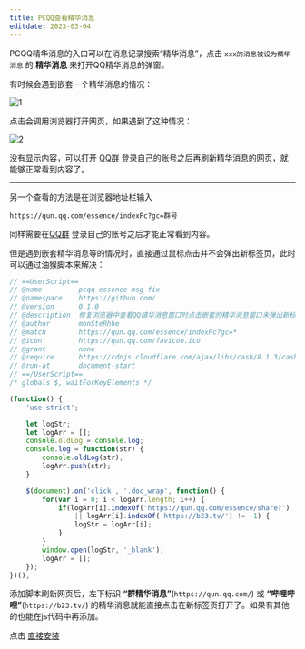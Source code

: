 ```yaml
---
title: PCQQ查看精华消息
editdate: 2023-03-04
---
```


PCQQ精华消息的入口可以在消息记录搜索“精华消息”，点击 `xxx的消息被设为精华消息` 的 **精华消息** 来打开QQ精华消息的弹窗。

有时候会遇到嵌套一个精华消息的情况：

![1](https://cdn.jsdelivr.net/gh/Melody-of-Oblivion/MoOpics@main/images/posts/read-pcqq-essence-msg/1.webp)

点击会调用浏览器打开网页，如果遇到了这种情况：

![2](https://cdn.jsdelivr.net/gh/Melody-of-Oblivion/MoOpics@main/images/posts/read-pcqq-essence-msg/2.webp)

没有显示内容，可以打开 [QQ群](https://qun.qq.com/member.html) 登录自己的账号之后再刷新精华消息的网页，就能够正常看到内容了。

----

另一个查看的方法是在浏览器地址栏输入

```
https://qun.qq.com/essence/indexPc?gc=群号
```

同样需要在[QQ群](https://qun.qq.com/member.html) 登录自己的账号之后才能正常看到内容。

但是遇到嵌套精华消息等的情况时，直接通过鼠标点击并不会弹出新标签页，此时可以通过油猴脚本来解决：

```javascript
// ==UserScript==
// @name         pcqq-essence-msg-fix
// @namespace    https://github.com/
// @version      0.1.0
// @description  修复浏览器中查看QQ精华消息窗口时点击嵌套的精华消息窗口未弹出新标签页的问题。
// @author       monSteRhhe
// @match        https://qun.qq.com/essence/indexPc?gc=*
// @icon         https://qun.qq.com/favicon.ico
// @grant        none
// @require      https://cdnjs.cloudflare.com/ajax/libs/cash/8.1.3/cash.min.js
// @run-at       document-start
// ==/UserScript==
/* globals $, waitForKeyElements */

(function() {
    'use strict';

    let logStr;
    let logArr = [];
    console.oldLog = console.log;
    console.log = function(str) {
        console.oldLog(str);
        logArr.push(str);
    }

    $(document).on('click', '.doc_wrap', function() {
        for(var i = 0; i < logArr.length; i++) {
            if(logArr[i].indexOf('https://qun.qq.com/essence/share?') != -1
                || logArr[i].indexOf('https://b23.tv/') != -1) {
                logStr = logArr[i];
            }
        }
        window.open(logStr, '_blank');
        logArr = [];
    });
})();
```

添加脚本刷新网页后，左下标识 **“群精华消息”**(`https://qun.qq.com/`) 或 **“哔哩哔哩”**(`https://b23.tv/`) 的精华消息就能直接点击在新标签页打开了。如果有其他的也能在js代码中再添加。

点击 [直接安装](https://gist.github.com/monSteRhhe/3e87c159959beda93099158938a671ec/raw/a575fdddf6033998c45a9ab7f8c77314e66ba843/pcqq-essence-msg-fix.user.js)
